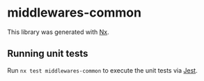 # middlewares-common

This library was generated with [Nx](https://nx.dev).

## Running unit tests

Run `nx test middlewares-common` to execute the unit tests via [Jest](https://jestjs.io).
